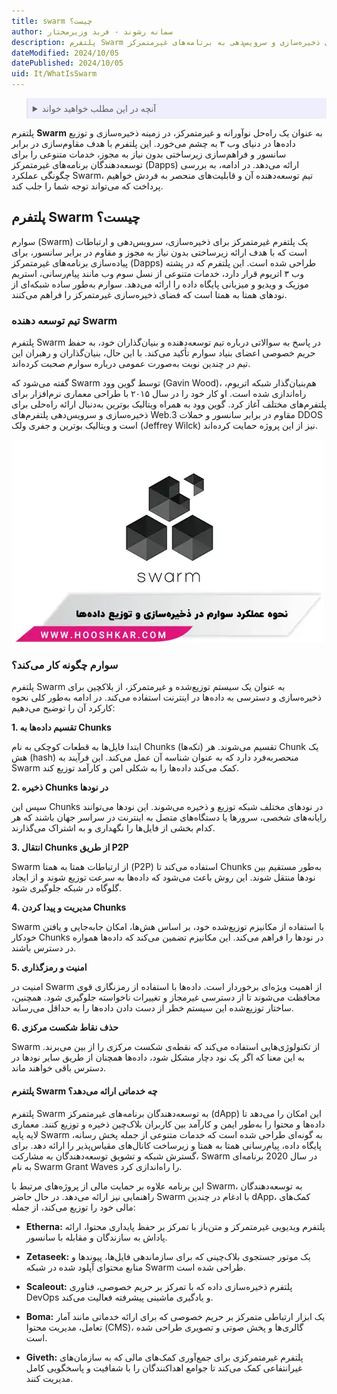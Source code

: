 ```yaml
---
title: swarm چیست؟
author: سمانه رشوند - فربد وزیرمختار
description: پلتفرم Swarm یک زیرساخت غیرمتمرکز و مقاوم در برابر سانسور است که برای ذخیره‌سازی و سرویس‌دهی به برنامه‌های غیرمتمرکز (Dapps) طراحی شده است.
dateModified: 2024/10/05
datePublished: 2024/10/05
uid: It/WhatIsSwarm
---
```

<blockquote style="background-color:#eeeefc; padding:0.5rem">

<details>
  <summary>آنچه در این مطلب خواهید خواند</summary>
  <ul>
    <li>پلتفرم Swarm چیست؟</li>
    <li>تیم توسعه دهنده Swarm</li>
    <li>سوارم چگونه کار می‌کند؟</li>
    <li>پلتفرم Swarm چه خدماتی ارائه می‌دهد؟</li>
  </ul>
</details>
</blockquote>


پلتفرم **Swarm** به عنوان یک راه‌حل نوآورانه و غیرمتمرکز، در زمینه ذخیره‌سازی و توزیع داده‌ها در دنیای وب ۳ به چشم می‌خورد. این پلتفرم با هدف مقاوم‌سازی در برابر سانسور و فراهم‌سازی زیرساختی بدون نیاز به مجوز، خدمات متنوعی را برای توسعه‌دهندگان برنامه‌های غیرمتمرکز (Dapps) ارائه می‌دهد. در ادامه، به بررسی چگونگی عملکرد Swarm، تیم توسعه‌دهنده آن و قابلیت‌های منحصر به فردش خواهیم پرداخت که می‌تواند توجه شما را جلب کند.

## پلتفرم Swarm چیست؟

سوارم (Swarm) یک پلتفرم غیرمتمرکز برای ذخیره‌سازی، سرویس‌دهی و ارتباطات است که با هدف ارائه زیرساختی بدون نیاز به مجوز و مقاوم در برابر سانسور، برای پیاده‌سازی برنامه‌های غیرمتمرکز (Dapps) طراحی شده است. این پلتفرم که در پشته وب ۳ اتریوم قرار دارد، خدمات متنوعی از نسل سوم وب مانند پیام‌رسانی، استریم موزیک و ویدیو و میزبانی پایگاه داده را ارائه می‌دهد. سوارم به‌طور ساده شبکه‌ای از نودهای همتا به ‌همتا است که فضای ذخیره‌سازی غیرمتمرکز را فراهم می‌کنند.

### تیم توسعه دهنده Swarm

پلتفرم Swarm در پاسخ به سوالاتی درباره تیم توسعه‌دهنده و بنیان‌گذاران خود، به حفظ حریم خصوصی اعضای بنیاد سوارم تأکید می‌کند. با این حال، بنیان‌گذاران و رهبران این تیم در چندین نوبت به‌صورت عمومی درباره سوارم صحبت کرده‌اند.

گفته می‌شود که Swarm توسط گوین وود (Gavin Wood)، هم‌بنیان‌گذار شبکه اتریوم، راه‌اندازی شده است. او کار خود را در سال ۲۰۱۵ با طراحی معماری نرم‌افزار برای پلتفرم‌های مختلف آغاز کرد. گوین وود به همراه ویتالیک بوترین به‌دنبال ارائه راه‌حلی برای ذخیره‌سازی و سرویس‌دهی پلتفرم‌های Web.3 مقاوم در برابر سانسور و حملات DDOS است و ویتالیک بوترین و جفری ولک (Jeffrey Wilck) نیز از این پروژه حمایت کرده‌اند.

![نحوه عملکرد سوارم در ذخیره سازی و توزیع داده ها](./Images/SwarmPerformance.webp)

### سوارم چگونه کار می‌کند؟

پلتفرم Swarm به عنوان یک سیستم توزیع‌شده و غیرمتمرکز، از بلاکچین برای ذخیره‌سازی و دسترسی به داده‌ها در اینترنت استفاده می‌کند. در ادامه به‌طور کلی نحوه کارکرد آن را توضیح می‌دهیم:

**1. تقسیم داده‌ها به Chunks**

ابتدا فایل‌ها به قطعات کوچکی به نام Chunks (تکه‌ها) تقسیم می‌شوند. هر Chunk یک هش (hash) منحصربه‌فرد دارد که به عنوان شناسه آن عمل می‌کند. این فرآیند به Swarm کمک می‌کند داده‌ها را به شکلی امن و کارآمد توزیع کند.

**2. ذخیره Chunks در نودها**

سپس این Chunks در نودهای مختلف شبکه توزیع و ذخیره می‌شوند. این نودها می‌توانند رایانه‌های شخصی، سرورها یا دستگاه‌های متصل به اینترنت در سراسر جهان باشند که هر کدام بخشی از فایل‌ها را نگهداری و به اشتراک می‌گذارند.

**3. انتقال Chunks از طریق P2P**

Swarm از ارتباطات همتا به ‌همتا (P2P) استفاده می‌کند تا Chunks به‌طور مستقیم بین نودها منتقل شوند. این روش باعث می‌شود که داده‌ها به سرعت توزیع شوند و از ایجاد گلوگاه در شبکه جلوگیری شود.

**4. مدیریت و پیدا کردن Chunks**

Swarm با استفاده از مکانیزم توزیع‌شده خود، بر اساس هش‌ها، امکان جابه‌جایی و یافتن خودکار Chunks در نودها را فراهم می‌کند. این مکانیزم تضمین می‌کند که داده‌ها همواره در دسترس باشند.

**5. امنیت و رمزگذاری** 

امنیت در Swarm از اهمیت ویژه‌ای برخوردار است. داده‌ها با استفاده از رمزنگاری قوی محافظت می‌شوند تا از دسترسی غیرمجاز و تغییرات ناخواسته جلوگیری شود. همچنین، ساختار توزیع‌شده این سیستم خطر از دست دادن داده‌ها را به حداقل می‌رساند.

**6. حذف نقاط شکست مرکزی**

Swarm از تکنولوژی‌هایی استفاده می‌کند که نقطه‌ی شکست مرکزی را از بین می‌برند. به این معنا که اگر یک نود دچار مشکل شود، داده‌ها همچنان از طریق سایر نودها در دسترس باقی خواهند ماند.

#### پلتفرم Swarm چه خدماتی ارائه می‌دهد؟

پلتفرم Swarm به توسعه‌دهندگان برنامه‌های غیرمتمرکز (dApp) این امکان را می‌دهد تا داده‌ها و محتوا را به‌طور ایمن و کارآمد بین کاربران بلاک‌چین ذخیره و توزیع کنند. معماری لایه‌ پایه Swarm به گونه‌ای طراحی شده است که خدمات متنوعی از جمله پخش رسانه، پایگاه داده، پیام‌رسانی همتا به همتا و زیرساخت کانال‌های مقیاس‌پذیر را ارائه دهد.
برای گسترش شبکه و تشویق توسعه‌دهندگان به مشارکت، Swarm در سال 2020 برنامه‌ای به نام Swarm Grant Waves را راه‌اندازی کرد. 

این برنامه علاوه بر حمایت مالی از پروژه‌های مرتبط با Swarm، به توسعه‌دهندگان راهنمایی نیز ارائه می‌دهد. در حال حاضر Swarm با ادغام در چندین dApp، کمک‌های مالی خود را توزیع می‌کند، از جمله:

- **Etherna:** پلتفرم ویدیویی غیرمتمرکز و متن‌باز با تمرکز بر حفظ پایداری محتوا، ارائه پاداش به سازندگان و مقابله با سانسور.

- **Zetaseek:** یک موتور جستجوی بلاک‌چینی که برای سازماندهی فایل‌ها، پیوندها و منابع محتوای آپلود شده در شبکه Swarm طراحی شده است.

- **Scaleout:** پلتفرم ذخیره‌سازی داده که با تمرکز بر حریم خصوصی، فناوری DevOps و یادگیری ماشینی پیشرفته فعالیت می‌کند.

- **Boma:** یک ابزار ارتباطی متمرکز بر حریم خصوصی که برای ارائه خدماتی مانند آمار تعامل، مدیریت محتوا (CMS)، گالری‌ها و پخش صوتی و تصویری طراحی شده است.

- **Giveth:** پلتفرم غیرمتمرکزی برای جمع‌آوری کمک‌های مالی که به سازمان‌های غیرانتفاعی کمک می‌کند تا جوامع اهداکنندگان را با شفافیت و پاسخگویی کامل مدیریت کنند.
